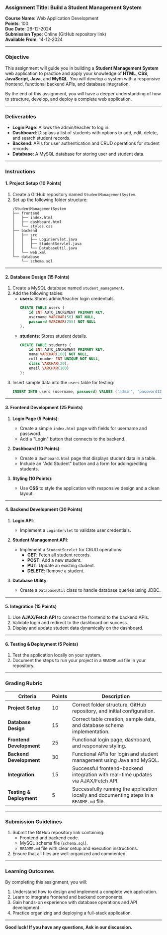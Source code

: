 ### **Assignment Title: Build a Student Management System**

**Course Name**: Web Application Development  
**Points**: 100  
**Due Date**: 28-12-2024  
**Submission Type**: Online (GitHub repository link)  
**Available From**: 14-12-2024  


---

### **Objective**
This assignment will guide you in building a **Student Management System** web application to practice and apply your knowledge of **HTML**, **CSS**, **JavaScript**, **Java**, and **MySQL**. You will develop a system with a responsive frontend, functional backend APIs, and database integration.

By the end of this assignment, you will have a deeper understanding of how to structure, develop, and deploy a complete web application.

---

### **Deliverables**
- **Login Page**: Allows the admin/teacher to log in.
- **Dashboard**: Displays a list of students with options to add, edit, delete, and search student records.
- **Backend**: APIs for user authentication and CRUD operations for student records.
- **Database**: A MySQL database for storing user and student data.

---

### **Instructions**

#### **1. Project Setup (10 Points)**
1. Create a GitHub repository named `StudentManagementSystem`.
2. Set up the following folder structure:
   ```
   /StudentManagementSystem
   ├── frontend
   │   ├── index.html
   │   ├── dashboard.html
   │   └── styles.css
   ├── backend
   │   ├── src
   │   │   ├── LoginServlet.java
   │   │   ├── StudentServlet.java
   │   │   └── DatabaseUtil.java
   │   └── web.xml
   └── database
       └── schema.sql
   ```

---

#### **2. Database Design (15 Points)**
1. Create a MySQL database named `student_management`.
2. Add the following tables:
   - **users**: Stores admin/teacher login credentials.
     ```sql
     CREATE TABLE users (
         id INT AUTO_INCREMENT PRIMARY KEY,
         username VARCHAR(50) NOT NULL,
         password VARCHAR(255) NOT NULL
     );
     ```
   - **students**: Stores student details.
     ```sql
     CREATE TABLE students (
         id INT AUTO_INCREMENT PRIMARY KEY,
         name VARCHAR(100) NOT NULL,
         roll_number INT UNIQUE NOT NULL,
         class VARCHAR(20),
         email VARCHAR(100)
     );
     ```
3. Insert sample data into the `users` table for testing:
   ```sql
   INSERT INTO users (username, password) VALUES ('admin', 'password123');
   ```

---

#### **3. Frontend Development (25 Points)**
1. **Login Page (5 Points)**:
   - Create a simple `index.html` page with fields for username and password.
   - Add a "Login" button that connects to the backend.

2. **Dashboard (10 Points)**:
   - Create a `dashboard.html` page that displays student data in a table.
   - Include an "Add Student" button and a form for adding/editing students.

3. **Styling (10 Points)**:
   - Use **CSS** to style the application with responsive design and a clean layout.

---

#### **4. Backend Development (30 Points)**
1. **Login API**:
   - Implement a `LoginServlet` to validate user credentials.

2. **Student Management API**:
   - Implement a `StudentServlet` for CRUD operations:
     - **GET**: Fetch all student records.
     - **POST**: Add a new student.
     - **PUT**: Update an existing student.
     - **DELETE**: Remove a student.

3. **Database Utility**:
   - Create a `DatabaseUtil` class to handle database queries using JDBC.

---

#### **5. Integration (15 Points)**
1. Use **AJAX/Fetch API** to connect the frontend to the backend APIs.
2. Validate login and redirect to the dashboard on success.
3. Display and update student data dynamically on the dashboard.

---

#### **6. Testing & Deployment (5 Points)**
1. Test the application locally on your system.
2. Document the steps to run your project in a `README.md` file in your repository.

---

### **Grading Rubric**

| **Criteria**                | **Points** | **Description**                                                                                 |
|-----------------------------|------------|-------------------------------------------------------------------------------------------------|
| **Project Setup**           | 10         | Correct folder structure, GitHub repository, and initial configuration.                         |
| **Database Design**         | 15         | Correct table creation, sample data, and database schema implementation.                        |
| **Frontend Development**    | 25         | Functional login page, dashboard, and responsive styling.                                       |
| **Backend Development**     | 30         | Functional APIs for login and student management using Java and MySQL.                          |
| **Integration**             | 15         | Successful frontend-backend integration with real-time updates via AJAX/Fetch API.              |
| **Testing & Deployment**    | 5          | Successfully running the application locally and documenting steps in a `README.md` file.       |

---

### **Submission Guidelines**
1. Submit the GitHub repository link containing:
   - Frontend and backend code.
   - MySQL schema file (`schema.sql`).
   - `README.md` file with clear setup and execution instructions.
2. Ensure that all files are well-organized and commented.

---

### **Learning Outcomes**
By completing this assignment, you will:
1. Understand how to design and implement a complete web application.
2. Learn to integrate frontend and backend components.
3. Gain hands-on experience with database operations and API development.
4. Practice organizing and deploying a full-stack application.

---

**Good luck! If you have any questions, Ask in our discussion.**


